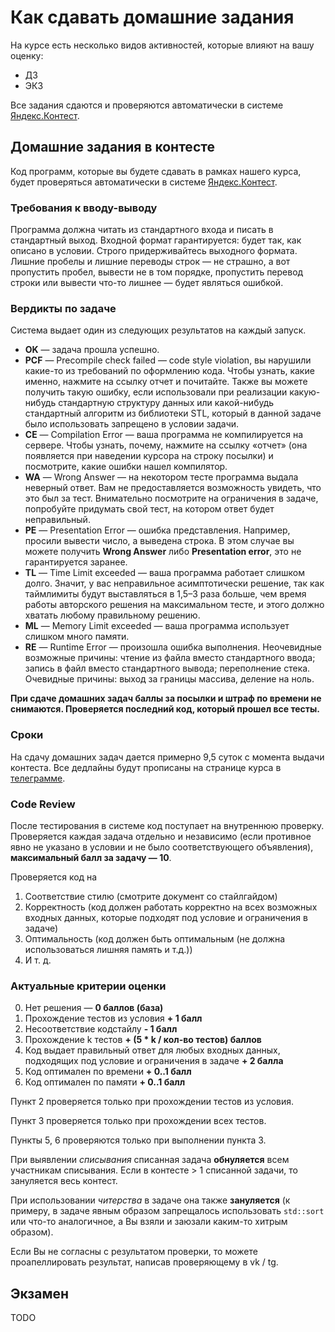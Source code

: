# Как сдавать домашние задания

На курсе есть несколько видов активностей, которые влияют на вашу оценку:
* ДЗ
* ЭКЗ

Все задания сдаются и проверяются автоматически в системе [Яндекс.Контест](https://contest.yandex.ru).

## Домашние задания в контесте
Код программ, которые вы будете сдавать в рамках нашего курса, будет проверяться автоматически в системе [Яндекс.Контест](https://contest.yandex.ru).

### Требования к вводу-выводу
Программа должна читать из стандартного входа и писать в стандартный выход. Входной формат гарантируется: будет так, как описано в условии. Строго придерживайтесь выходного формата. Лишние пробелы и лишние переводы строк &mdash; не страшно, а вот пропустить пробел, вывести не в том порядке, пропустить перевод строки или вывести что-то лишнее &mdash; будет являться ошибкой.

### Вердикты по задаче

Система выдает один из следующих результатов на каждый запуск.

* **OK** &mdash; задача прошла успешно.
* **PCF** &mdash; Precompile check failed &mdash; code style violation, вы нарушили какие-то из требований по оформлению кода. Чтобы узнать, какие именно, нажмите на ссылку отчет и почитайте. Также вы можете получить такую ошибку, если использовали при реализации какую-нибудь стандартную структуру данных или какой-нибудь стандартный алгоритм из библиотеки STL, который в данной задаче было использовать запрещено в условии задачи.
* **CE** &mdash; Compilation Error &mdash; ваша программа не компилируется на сервере. Чтобы узнать, почему, нажмите на ссылку «отчет» (она появляется при наведении курсора на строку посылки) и посмотрите, какие ошибки нашел компилятор.
* **WA** &mdash; Wrong Answer &mdash; на некотором тесте программа выдала неверный ответ. Вам не предоставляется возможность увидеть, что это был за тест. Внимательно посмотрите на ограничения в задаче, попробуйте придумать свой тест, на котором ответ будет неправильный.
* **PE** &mdash; Presentation Error &mdash; ошибка представления. Например, просили вывести число, а выведена строка. В этом случае вы можете получить **Wrong Answer** либо **Presentation error**, это не гарантируется заранее.
* **TL** &mdash; Time Limit exceeded &mdash; ваша программа работает слишком долго. Значит, у вас неправильное асимптотически решение, так как таймлимиты будут выставляться в 1,5&ndash;3 раза больше, чем время работы авторского решения на максимальном тесте, и этого должно хватать любому правильному решению.
* **ML** &mdash; Memory Limit exceeded &mdash; ваша программа использует слишком много памяти.
* **RE** &mdash; Runtime Error &mdash; произошла ошибка выполнения. Неочевидные возможные причины: чтение из файла вместо стандартного ввода; запись в файл вместо стандартного вывода; переполнение стека. Очевидные причины: выход за границы массива, деление на ноль.

**При сдаче домашних задач баллы за посылки и штраф по времени не снимаются. Проверяется последний код, который прошел все тесты.**

### Сроки

На сдачу домашних задач дается примерно 9,5 суток с момента выдачи контеста.
Все дедлайны будут прописаны на странице курса в [телеграмме](https://t.me/joinchat/SfAuVWFPPwYwNjk6).

### Code Review

После тестирования в системе код поступает на внутреннюю проверку. Проверяется каждая задача отдельно и независимо (если противное явно не указано в условии и не было соответствующего объявления), **максимальный балл за задачу &mdash; 10**.

Проверяется код на
1. Соответствие стилю (смотрите документ со стайлгайдом)
2. Корректность (код должен работать корректно на всех возможных входных данных, которые подходят под условие и ограничения в задаче)
3. Оптимальность (код должен быть оптимальным (не должна использоваться лишняя память и т.д.))
4. И т. д.

### Актуальные критерии оценки

0. Нет решения &mdash; **0 баллов (база)**
1. Прохождение тестов из условия **+ 1 балл**
2. Несоответствие кодстайлу **- 1 балл**
3. Прохождение k тестов **+ (5 * k / кол-во тестов) баллов**
4. Код выдает правильный ответ для любых входных данных, подходящих под условие и ограничения в задаче **+ 2 балла**
5. Код оптимален по времени **+ 0..1 балл**
6. Код оптимален по памяти **+ 0..1 балл**

Пункт 2 проверяется только при прохождении тестов из условия.

Пункт 3 проверяется только при прохождении всех тестов.

Пункты 5, 6 проверяются только при выполнении пункта 3.

При выявлении *списывания* списанная задача **обнуляется** всем участникам списывания. Если в контесте > 1 списанной задачи, то зануляется весь контест.

При использовании *читерства* в задаче она также **зануляется** (к примеру, в задаче явным образом запрещалось использовать `std::sort` или что-то аналогичное, а Вы взяли и заюзали каким-то хитрым образом).

Если Вы не согласны с результатом проверки, то можете проапеллировать результат, написав проверяющему в vk / tg.

## Экзамен
TODO
